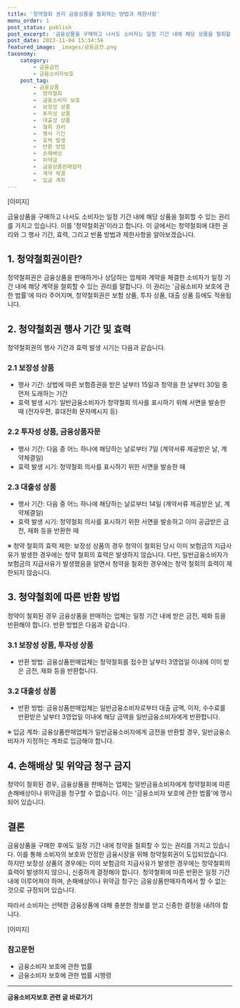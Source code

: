 ```yaml
---
title: '청약철회 권리 금융상품을 철회하는 방법과 제한사항'
menu_order: 1
post_status: publish
post_excerpt: '금융상품을 구매하고 나서도 소비자는 일정 기간 내에 해당 상품을 철회할 수 있는 권리를 가지고 있습니다. 이를  청약철회권 이라고 합니다. 이 글에서는 청약철회에 대한 권리와 그 행사 기간, 효력, 그리고 반품 방법과 제한사항을 알아보겠습니다.'
post_date: 2023-11-04 15:34:56
featured_image: _images/금융금전.png
taxonomy:
    category:
        - 금융금전
        - 금융소비자보호
    post_tag:
        - 금융상품
        -  청약철회
        -  금융소비자 보호
        -  보장성 상품
        -  투자성 상품
        -  대출성 상품
        -  철회 권리
        -  행사 기간
        -  효력 발생
        -  반환 방법
        -  손해배상
        -  위약금
        -  금융상품판매업자
        -  계약 체결
        -  입금 계좌
---
```



[이미지]

금융상품을 구매하고 나서도 소비자는 일정 기간 내에 해당 상품을 철회할 수 있는 권리를 가지고 있습니다. 이를 '청약철회권'이라고 합니다. 이 글에서는 청약철회에 대한 권리와 그 행사 기간, 효력, 그리고 반품 방법과 제한사항을 알아보겠습니다.

## 1. 청약철회권이란?

청약철회권은 금융상품을 판매하거나 상담하는 업체와 계약을 체결한 소비자가 일정 기간 내에 해당 계약을 철회할 수 있는 권리를 말합니다. 이 권리는 '금융소비자 보호에 관한 법률'에 따라 주어지며, 청약철회권은 보험 상품, 투자 상품, 대출 상품 등에도 적용됩니다.

## 2. 청약철회권 행사 기간 및 효력

청약철회권의 행사 기간과 효력 발생 시기는 다음과 같습니다.

### 2.1 보장성 상품

- 행사 기간: 상법에 따른 보험증권을 받은 날부터 15일과 청약을 한 날부터 30일 중 먼저 도래하는 기간
- 효력 발생 시기: 일반금융소비자가 청약철회 의사를 표시하기 위해 서면을 발송한 때 (전자우편, 휴대전화 문자메시지 등)

### 2.2 투자성 상품, 금융상품자문

- 행사 기간: 다음 중 어느 하나에 해당하는 날로부터 7일 (계약서류 제공받은 날, 계약체결일)
- 효력 발생 시기: 청약철회 의사를 표시하기 위한 서면을 발송한 때

### 2.3 대출성 상품

- 행사 기간: 다음 중 어느 하나에 해당하는 날로부터 14일 (계약서류 제공받은 날, 계약체결일)
- 효력 발생 시기: 청약철회 의사를 표시하기 위한 서면을 발송하고 이미 공급받은 금전, 재화 등을 반환한 때

※ 청약 철회의 효력 제한: 보장성 상품의 경우 청약이 철회된 당시 이미 보험금의 지급사유가 발생한 경우에는 청약 철회의 효력은 발생하지 않습니다. 다만, 일반금융소비자가 보험금의 지급사유가 발생했음을 알면서 청약을 철회한 경우에는 청약 철회의 효력이 제한되지 않습니다.

## 3. 청약철회에 따른 반환 방법

청약이 철회된 경우 금융상품을 판매하는 업체는 일정 기간 내에 받은 금전, 재화 등을 반환해야 합니다. 반환 방법은 다음과 같습니다.

### 3.1 보장성 상품, 투자성 상품

- 반환 방법: 금융상품판매업체는 청약철회를 접수한 날부터 3영업일 이내에 이미 받은 금전, 재화 등을 반환합니다.

### 3.2 대출성 상품

- 반환 방법: 금융상품판매업체는 일반금융소비자로부터 대출 금액, 이자, 수수료를 반환받은 날부터 3영업일 이내에 해당 금액을 일반금융소비자에게 반환합니다.

※ 입금 계좌: 금융상품판매업체가 일반금융소비자에게 금전을 반환할 경우, 일반금융소비자가 지정하는 계좌로 입금해야 합니다.

## 4. 손해배상 및 위약금 청구 금지

청약이 철회된 경우, 금융상품을 판매하는 업체는 일반금융소비자에게 청약철회에 따른 손해배상이나 위약금을 청구할 수 없습니다. 이는 '금융소비자 보호에 관한 법률'에 명시되어 있습니다.

## 결론

금융상품을 구매한 후에도 일정 기간 내에 청약을 철회할 수 있는 권리를 가지고 있습니다. 이를 통해 소비자의 보호와 안정한 금융시장을 위해 청약철회권이 도입되었습니다. 하지만 보장성 상품의 경우에는 이미 보험금의 지급사유가 발생한 경우에는 청약철회의 효력이 발생하지 않으니, 신중하게 결정해야 합니다. 청약철회에 따른 반환은 일정 기간 내에 이루어져야 하며, 손해배상이나 위약금 청구는 금융상품판매자측에서 할 수 없는 것으로 규정되어 있습니다. 

따라서 소비자는 선택한 금융상품에 대해 충분한 정보를 얻고 신중한 결정을 내려야 합니다.

[이미지]

### 참고문헌

- 금융소비자 보호에 관한 법률
- 금융소비자 보호에 관한 법률 시행령
<!-- wp:separator -->
<hr class="wp-block-separator has-alpha-channel-opacity"/>
<!-- /wp:separator -->

<!-- wp:group {"backgroundColor":"base","layout":{"type":"constrained"}} -->
<div class="wp-block-group has-base-background-color has-background"><!-- wp:paragraph {"align":"center","fontSize":"medium"} -->
<p class="has-text-align-center has-large-font-size"><strong>금융소비자보호 관련 글 바로가기</strong></p>
<!-- /wp:paragraph -->


<!-- wp:latest-posts
{"categories":[{"id":12706,"count":19,"description":"","link":"https://uknowlaw.com/category/%ea%b8%88%ec%9c%b5%ec%86%8c%eb%b9%84%ec%9e%90%eb%b3%b4%ed%98%b8/","name":"금융소비자보호","slug":"금융소비자보호","taxonomy":"category","parent":0,"meta":[],"_links":{"self":[{"href":"https://uknowlaw.com/wp-json/wp/v2/categories/12706"}],"collection":[{"href":"https://uknowlaw.com/wp-json/wp/v2/categories"}],"about":[{"href":"https://uknowlaw.com/wp-json/wp/v2/taxonomies/category"}],"wp:post_type":[{"href":"https://uknowlaw.com/wp-json/wp/v2/posts?categories=12706"}],"curies":[{"name":"wp","href":"https://api.w.org/{rel}","templated":true}]}}],"postsToShow":100,"excerptLength":28,"postLayout":"grid","columns":2,"featuredImageAlign":"left","featuredImageSizeSlug":"large","fontSize":"medium"} /--></div>
<!-- /wp:group -->